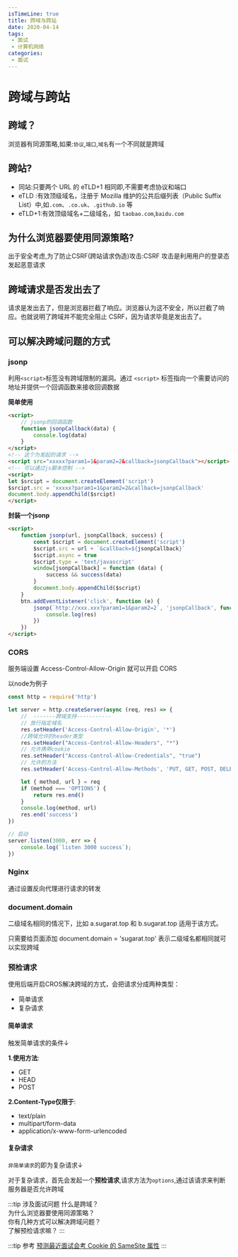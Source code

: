 ```yaml
---
isTimeLine: true
title: 跨域与跨站
date: 2020-04-14
tags:
 - 面试
 - 计算机网络
categories:
 - 面试
---
```

# 跨域与跨站

## 跨域？
浏览器有同源策略,如果:``协议``,``端口``,``域名``有一个不同就是跨域

## 跨站?
* 同站:只要两个 URL 的 eTLD+1 相同即,不需要考虑协议和端口
* eTLD :有效顶级域名，注册于 Mozilla 维护的公共后缀列表（Public Suffix List）中,如``.com``、``.co.uk``、``.github.io`` 等
* eTLD+1:有效顶级域名+二级域名，如 ``taobao.com``,``baidu.com``

## 为什么浏览器要使用同源策略?
出于安全考虑,为了防止CSRF(跨站请求伪造)攻击:CSRF 攻击是利用用户的登录态发起恶意请求

## 跨域请求是否发出去了
请求是发出去了，但是浏览器拦截了响应。浏览器认为这不安全，所以拦截了响应。也就说明了跨域并不能完全阻止 CSRF，因为请求毕竟是发出去了。

## 可以解决跨域问题的方式
### jsonp
利用`` <script> ``标签没有跨域限制的漏洞。通过 ``<script>`` 标签指向一个需要访问的地址并提供一个回调函数来接收回调数据

**简单使用**
```html
<script>
    // jsonp的回调函数
    function jsonpCallback(data) {
    	console.log(data)
	}
</script>
<!-- 这个为发起的请求 -->
<script src="xxxxx?param1=1&param2=2&callback=jsonpCallback"></script>
<!-- 可以通过js脚本控制 -->
<script>
let $srcipt = document.createElement('script')
$srcipt.src = 'xxxxx?param1=1&param2=2&callback=jsonpCallback'
document.body.appendChild($srcipt)
</script>
```
**封装一个jsonp**

```html
<script>
    function jsonp(url, jsonpCallback, success) {
        const $script = document.createElement('script')
        $script.src = url + `&callback=${jsonpCallback}`
        $script.async = true
        $script.type = 'text/javascript'
        window[jsonpCallback] = function (data) {
            success && success(data)
        }
        document.body.appendChild($script)
    }
    btn.addEventListener('click', function (e) {
        jsonp(`http://xxx.xxx?param1=1&param2=2`, 'jsonpCallback', function (res) {
            console.log(res)
        })
    })
</script>
```

### CORS
服务端设置 Access-Control-Allow-Origin 就可以开启 CORS

以node为例子
```js
const http = require('http')

let server = http.createServer(async (req, res) => {
    //  -------跨域支持-----------
    // 放行指定域名
    res.setHeader('Access-Control-Allow-Origin', '*')
    //跨域允许的header类型
    res.setHeader("Access-Control-Allow-Headers", "*")
    // 允许携带cookie
    res.setHeader("Access-Control-Allow-Credentials", "true")
    // 允许的方法
    res.setHeader('Access-Control-Allow-Methods', 'PUT, GET, POST, DELETE, OPTIONS')

    let { method, url } = req
    if (method === 'OPTIONS') {
        return res.end()
    }
    console.log(method, url)
    res.end('success')
})

// 启动
server.listen(3000, err => {
    console.log(`listen 3000 success`);
})
```

### Nginx
通过设置反向代理进行请求的转发

### document.domain
二级域名相同的情况下，比如 a.sugarat.top 和 b.sugarat.top 适用于该方式。

只需要给页面添加 document.domain = 'sugarat.top' 表示二级域名都相同就可以实现跨域

### 预检请求
使用后端开启CROS解决跨域的方式，会把请求分成两种类型：
* 简单请求
* 复杂请求

#### 简单请求
触发简单请求的条件↓

**1.使用方法**:
* GET
* HEAD
* POST

**2.Content-Type仅限于**:
* text/plain
* multipart/form-data
* application/x-www-form-urlencoded

#### 复杂请求
``非简单请求``的即为复杂请求↓

对于复杂请求，首先会发起一个**预检请求**,请求方法为``options``,通过该请求来判断服务器是否允许跨域

:::tip 涉及面试问题
什么是跨域？<br>
为什么浏览器要使用同源策略？<br>
你有几种方式可以解决跨域问题？<br>
了解预检请求嘛？
:::

:::tip 参考
[预测最近面试会考 Cookie 的 SameSite 属性](https://juejin.im/post/5e718ecc6fb9a07cda098c2d)
:::

<comment/>
<tongji/>